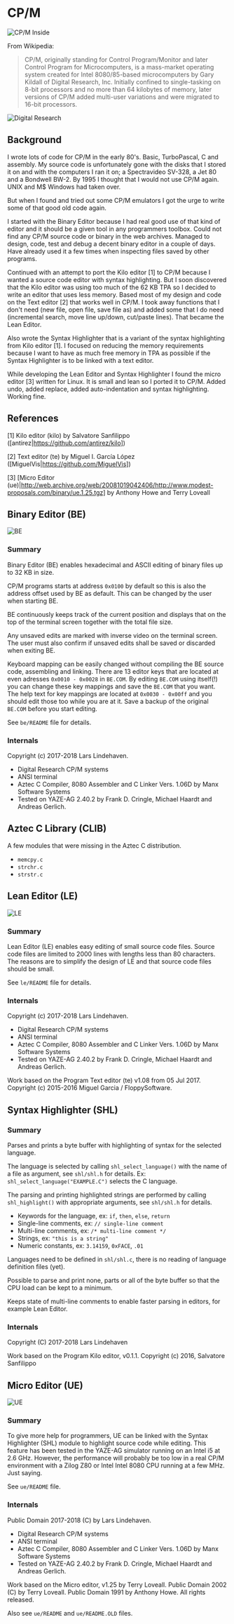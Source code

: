 # CP/M

![CP/M Inside](https://github.com/lindehaven/CP-M/blob/master/images/cpm_inside.png)

From Wikipedia:
> CP/M, originally standing for Control Program/Monitor and later Control
> Program for Microcomputers, is a mass-market operating system created for
> Intel 8080/85-based microcomputers by Gary Kildall of Digital Research, Inc.
> Initially confined to single-tasking on 8-bit processors and no more than 64
> kilobytes of memory, later versions of CP/M added multi-user variations and
> were migrated to 16-bit processors.

![Digital Research](https://github.com/lindehaven/CP-M/blob/master/images/digital_research.png)


## Background

I wrote lots of code for CP/M in the early 80's. Basic, TurboPascal, C and
assembly. My source code is unfortunately gone with the disks that I stored
it on and with the computers I ran it on; a Spectravideo SV-328, a Jet 80 and
a Bondwell BW-2. By 1995 I thought that I would not use CP/M again. UNIX and M$
Windows had taken over.

But when I found and tried out some CP/M emulators I got the urge to write
some of that good old code again.

I started with the Binary Editor because I had real good use of that kind of
editor and it should be a given tool in any programmers toolbox. Could not
find any CP/M source code or binary in the web archives. Managed to design,
code, test and debug a decent binary editor in a couple of days. Have already
used it a few times when inspecting files saved by other programs.

Continued with an attempt to port the Kilo editor [1] to CP/M because I wanted
a source code editor with syntax highlighting. But I soon discovered that the
Kilo editor was using too much of the 62 KB TPA so I decided to write an editor
that uses less memory. Based most of my design and code on the Text editor [2]
that works well in CP/M. I took away functions that I don't need (new file, open
file, save file as) and added some that I do need (incremental search, move line
up/down, cut/paste lines). That became the Lean Editor.

Also wrote the Syntax Highlighter that is a variant of the syntax highlighting
from Kilo editor [1]. I focused on reducing the memory requirements because I
want to have as much free memory in TPA as possible if the Syntax Highlighter
is to be linked with a text editor.

While developing the Lean Editor and Syntax Highlighter I found the micro
editor [3] written for Linux. It is small and lean so I ported it to CP/M.
Added undo, added replace, added auto-indentation and syntax highlighting.
Working fine.

## References

  [1] Kilo editor (kilo) by Salvatore Sanfilippo ([antirez|https://github.com/antirez/kilo])

  [2] Text editor (te) by Miguel I. García López ([MiguelVis|https://github.com/MiguelVis])

  [3] [Micro Editor (ue)|http://web.archive.org/web/20081019042406/http://www.modest-proposals.com/binary/ue.1.25.tgz] by Anthony Howe and Terry Loveall


## Binary Editor (BE)

![BE](https://github.com/lindehaven/CP-M/blob/master/images/be1.png)

### Summary

Binary Editor (BE) enables hexadecimal and ASCII editing of binary
files up to 32 KB in size.

CP/M programs starts at address `0x0100` by default so this is also
the address offset used by BE as default. This can be changed by
the user when starting BE.

BE continuously keeps track of the current position and displays
that on the top of the terminal screen together with the total file
size.

Any unsaved edits are marked with inverse video on the terminal
screen. The user must also confirm if unsaved edits shall be saved
or discarded when exiting BE.

Keyboard mapping can be easily changed without compiling the BE
source code, assembling and linking. There are 13 editor keys that
are located at even adresses `0x0010 - 0x0028` in `BE.COM`. By editing
`BE.COM` using itself(!) you can change these key mappings and save
the `BE.COM` that you want. The help text for key mappings are located
at `0x0030 - 0x00ff` and you should edit those too while you are at it.
Save a backup of the original `BE.COM` before you start editing.

See `be/README` file for details.

### Internals

Copyright (c) 2017-2018 Lars Lindehaven.

*   Digital Research CP/M systems
*   ANSI terminal
*   Aztec C Compiler, 8080 Assembler and C Linker Vers. 1.06D by
    Manx Software Systems
*   Tested on YAZE-AG 2.40.2 by Frank D. Cringle, Michael Haardt
    and Andreas Gerlich.


## Aztec C Library (CLIB)

A few modules that were missing in the Aztec C distribution.

*   `memcpy.c`
*   `strchr.c`
*   `strstr.c`


## Lean Editor (LE)

![LE](https://github.com/lindehaven/CP-M/blob/master/images/le1.png)

### Summary

Lean Editor (LE) enables easy editing of small source code files.
Source code files are limited to 2000 lines with lengths less than
80 characters. The reasons are to simplify the design of LE and
that source code files should be small.

See `le/README` file for details.

### Internals

Copyright (c) 2017-2018 Lars Lindehaven.

*   Digital Research CP/M systems
*   ANSI terminal
*   Aztec C Compiler, 8080 Assembler and C Linker Vers. 1.06D by
    Manx Software Systems
*   Tested on YAZE-AG 2.40.2 by Frank D. Cringle, Michael Haardt
    and Andreas Gerlich.

Work based on the Program Text editor (te) v1.08 from 05 Jul 2017.
Copyright (c) 2015-2016 Miguel Garcia / FloppySoftware.


## Syntax Highlighter (SHL)

### Summary

Parses and prints a byte buffer with highlighting of syntax for the
selected language.

The language is selected by calling `shl_select_language()` with the name
of a file as argument, see `shl/shl.h` for details.
Ex: `shl_select_language("EXAMPLE.C")` selects the C language.

The parsing and printing highlighted strings are performed by calling
`shl_highlight()` with appropriate arguments, see `shl/shl.h` for details.

*   Keywords for the language, ex: `if`, `then`, `else`, `return`
*   Single-line comments, ex: `// single-line comment`
*   Multi-line comments, ex: `/* multi-line comment */`
*   Strings, ex: `"this is a string"`
*   Numeric constants, ex: `3.14159`, `0xFACE`, `.01`

Languages need to be defined in `shl/shl.c`, there is no reading of
language definition files (yet).

Possible to parse and print none, parts or all of the byte buffer so that
the CPU load can be kept to a minimum.

Keeps state of multi-line comments to enable faster parsing in editors,
for example Lean Editor.

### Internals

Copyright (C) 2017-2018 Lars Lindehaven

Work based on the Program Kilo editor, v0.1.1.
Copyright (c) 2016, Salvatore Sanfilippo <antirez at gmail dot com>

## Micro Editor (UE)

![UE](https://github.com/lindehaven/CP-M/blob/master/images/ue1.png)

### Summary

To give more help for programmers, UE can be linked with the
Syntax Highlighter (SHL) module to highlight source code while
editing. This feature has been tested in the YAZE-AG simulator
running on an Intel i5 at 2.6 GHz. However, the performance will
probably be too low in a real CP/M environment with a Zilog Z80 or
Intel Intel 8080 CPU running at a few MHz. Just saying.

See `ue/README` file.

### Internals

Public Domain 2017-2018 (C) by Lars Lindehaven.

*   Digital Research CP/M systems
*   ANSI terminal
*   Aztec C Compiler, 8080 Assembler and C Linker Vers. 1.06D by
    Manx Software Systems
*   Tested on YAZE-AG 2.40.2 by Frank D. Cringle, Michael Haardt
    and Andreas Gerlich.

Work based on the Micro editor, v1.25 by Terry Loveall.
Public Domain 2002 (C) by Terry Loveall.
Public Domain 1991 by Anthony Howe.  All rights released.

Also see `ue/README` and `ue/README.OLD` files.
